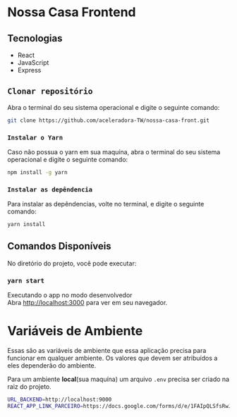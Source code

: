 # Nossa Casa Frontend

## Tecnologias

- React
- JavaScript
- Express

## `Clonar repositório`

 Abra o terminal do seu sistema operacional e digite o seguinte comando:

  ```bash
  git clone https://github.com/aceleradora-TW/nossa-casa-front.git
  ```
  ### `Instalar o Yarn`

 Caso não possua o yarn em sua maquína, abra o terminal do seu sistema operacional e digite o seguinte comando:

  ```bash
  npm install -g yarn
  ```
  
 ### `Instalar as depêndencia`
 
 Para instalar as depêndencias, volte no terminal, e digite o seguinte comando:
 
  ```bash
  yarn install
  ```
## Comandos Disponíveis

No diretório do projeto, você pode executar:

### `yarn start`

Executando o app no modo desenvolvedor\
Abra [http://localhost:3000](http://localhost:3000) para ver em seu navegador.

# Variáveis de Ambiente
Essas são as variáveis de ambiente que essa aplicação precisa para funcionar em qualquer ambiente.
Os valores que devem ser atribuídos a eles dependerão do ambiente.

Para um ambiente **local**(sua maquína) um arquivo `.env` precisa ser criado na raiz do projeto.

```bash
URL_BACKEND=http://localhost:9000
REACT_APP_LINK_PARCEIRO=https://docs.google.com/forms/d/e/1FAIpQLSfsRwJx-7Wa5VIOSFaH3DAAoOr3iTJFQ27qBOj5aJ5dHTUk1Q/viewform
```

